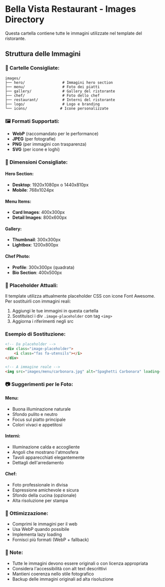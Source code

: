 # Bella Vista Restaurant - Images Directory

Questa cartella contiene tutte le immagini utilizzate nel template del ristorante.

## Struttura delle Immagini

### 📁 Cartelle Consigliate:
```
images/
├── hero/                 # Immagini hero section
├── menu/                 # Foto dei piatti
├── gallery/              # Gallery del ristorante
├── chef/                 # Foto dello chef
├── restaurant/           # Interni del ristorante
├── logo/                 # Logo e branding
└── icons/               # Icone personalizzate
```

### 🖼️ Formati Supportati:
- **WebP** (raccomandato per le performance)
- **JPEG** (per fotografie)
- **PNG** (per immagini con trasparenza)
- **SVG** (per icone e loghi)

### 📐 Dimensioni Consigliate:

#### Hero Section:
- **Desktop**: 1920x1080px o 1440x810px
- **Mobile**: 768x1024px

#### Menu Items:
- **Card Images**: 400x300px
- **Detail Images**: 800x600px

#### Gallery:
- **Thumbnail**: 300x300px
- **Lightbox**: 1200x800px

#### Chef Photo:
- **Profile**: 300x300px (quadrata)
- **Bio Section**: 400x500px

### 🎨 Placeholder Attuali:
Il template utilizza attualmente placeholder CSS con icone Font Awesome. Per sostituirli con immagini reali:

1. Aggiungi le tue immagini in questa cartella
2. Sostituisci i div `.image-placeholder` con tag `<img>`
3. Aggiorna i riferimenti negli src

### Esempio di Sostituzione:
```html
<!-- Da placeholder -->
<div class="image-placeholder">
    <i class="fas fa-utensils"></i>
</div>

<!-- A immagine reale -->
<img src="images/menu/carbonara.jpg" alt="Spaghetti Carbonara" loading="lazy">
```

### 📷 Suggerimenti per le Foto:

#### Menu:
- Buona illuminazione naturale
- Sfondo pulito e neutro
- Focus sul piatto principale
- Colori vivaci e appetitosi

#### Interni:
- Illuminazione calda e accogliente
- Angoli che mostrano l'atmosfera
- Tavoli apparecchiati elegantemente
- Dettagli dell'arredamento

#### Chef:
- Foto professionale in divisa
- Espressione amichevole e sicura
- Sfondo della cucina (opzionale)
- Alta risoluzione per stampa

### 🔧 Ottimizzazione:
- Comprimi le immagini per il web
- Usa WebP quando possibile
- Implementa lazy loading
- Fornisci più formati (WebP + fallback)

### 📝 Note:
- Tutte le immagini devono essere originali o con licenza appropriata
- Considera l'accessibilità con alt text descrittivi
- Mantieni coerenza nello stile fotografico
- Backup delle immagini originali ad alta risoluzione
